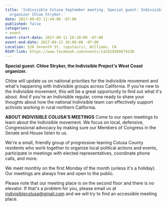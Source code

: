 ```yaml
---
title: 'Indivisible Colusa September meeting. Special guest: Indivisible West Coast
  organizer Chloe Stryker.'
date: 2017-09-03 11:44:00 -07:00
published: false
categories:
- event
event-start-date: 2017-09-11 18:30:00 -07:00
event-end-date: 2017-09-11 20:00:00 -07:00
Location: 528 Seventh St. (upstairs), Williams, CA
RSVP-link: https://www.facebook.com/events/142429269674230
---
```


**Special guest: Chloe Stryker, the Indivisible Project's West Coast organizer.** 

Chloe will update us on national priorities for the Indivisible movement and what's happening with Indivisible groups across California. If you're new to the Indivisible movement, this will be a great opportunity to find out what it's about. And if you're an Indivisible regular, come ready to share your thoughts about how the national Indivisible team can effectively support activists working in rural northern California. 

**ABOUT INDIVISIBLE COLUSA'S MEETINGS**
Come to our open meetings to learn about the Indivisible movement. We focus on local, defensive, Congressional advocacy by making sure our Members of Congress in the Senate and House listen to us.

We're a small, friendly group of progressive-leaning Colusa County residents who work together to organize local political actions and events, participate in meetings with elected representatives, coordinate phone calls, and more.

We meet monthly on the first Monday of the month (unless it's a holiday). Our meetings are always free and open to the public.

Please note that our meeting place is on the second floor and there is no elevator. If that's a problem for you, please email us at indivisiblecolusa@gmail.com and we will try to find an accessible meeting place.